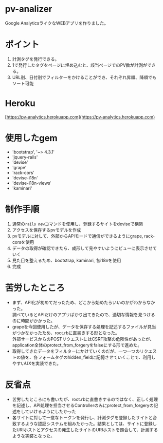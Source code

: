 # pv-analizer
Google AnalyticsライクなWEBアプリを作りました。

# ポイント
1. 計測タグを発行できる。
2. 1で発行したタグをページに埋め込むと、該当ページでのPV数が計測ができる。
3. URL別、日付別でフィルターをかけることができ、それぞれ昇順、降順でもソート可能


# Heroku
[https://pv-analytics.herokuapp.com](https://pv-analytics.herokuapp.com)

# 使用したgem
- 'bootstrap', '~> 4.3.1'
- 'jquery-rails'
- 'devise'
- 'grape'
- 'rack-cors'
- 'devise-i18n'
- 'devise-i18n-views'
- 'kaminari'

# 制作手順
1. 通常の`rails new`コマンドを使用し、登録するサイトをdeviseで構築
2. アクセスを保存するpvモデルを作成
3. pvモデルに対して、外部からAPIモードで通信ができるようにgrape, rack-corsを使用
4. データの取得が確認できたら、成形して見やすいようにビューに表示させていく
5. 見た目を整えるため、bootstrap, kaminari, 各i18nを使用
6. 完成

# 苦労したところ
-  まず、API化が初めてだったため、どこから始めたらいいのかがわからなかった。  
調べているとAPIだけのアプリばかり出てきたので、適切な情報を見つけるのに時間がかかった。
-  grapeを今回使用したが、データを保存する処理を記述するファイルが見当がつかなかったため、root.rbに直書きする形となった。  
外部サービスからのPOSTリクエストにはCSRF攻撃の危険性があったが、application全体のprotect_from_forgeryをfalseにする形で進めた。
-  取得してきたデータをフィルターにかけていくのだが、一つ一つのリクエストの値を、各フォームタグのhidden_fieldに記憶させていくことで、利用しやすいUXを実装できた。

# 反省点
- 苦労したところにも書いたが、root.rbに直書きするのではなく、正しく処理を記述し、API処理を担当させるControllerのみにprotect_from_forgeryの記述をしていけるようにしたかった
- 各サイトに対して一意なトークンを発行し、計測タグを登録したサイトと合致するような認証システムを組みたかった。結果としては、サイトに登録したURIホストとアクセスの発生したサイトのURIホストを照合して、計測するような実装となった。
